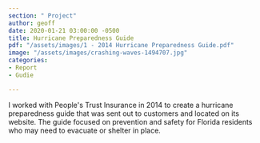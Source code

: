 ```yaml
---
section: " Project"
author: geoff
date: 2020-01-21 03:00:00 -0500
title: Hurricane Preparedness Guide
pdf: "/assets/images/1 - 2014 Hurricane Preparedness Guide.pdf"
image: "/assets/images/crashing-waves-1494707.jpg"
categories:
- Report
- Gudie

---
```

I worked with People's Trust Insurance in 2014 to create a hurricane preparedness guide that was sent out to customers and located on its website. The guide focused on prevention and safety for Florida residents who may need to evacuate or shelter in place.
